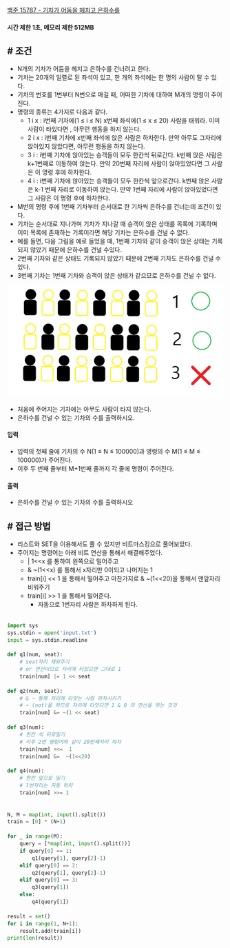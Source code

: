 
[백준 15787 - 기차가 어둠을 헤치고 은하수를](https://www.acmicpc.net/problem/15787)

#### **시간 제한 1초, 메모리 제한 512MB**

## **# 조건**

- N개의 기차가 어둠을 헤치고 은하수를 건너려고 한다.
- 기차는 20개의 일렬로 된 좌석이 있고, 한 개의 좌석에는 한 명의 사람이 탈 수 있다. 
- 기차의 번호를 1번부터 N번으로 매길 때, 어떠한 기차에 대하여 M개의 명령이 주어진다.
- 명령의 종류는 4가지로 다음과 같다.
	- 1 i x : i번째 기차에(1 ≤ i ≤ N) x번째 좌석에(1 ≤ x ≤ 20) 사람을 태워라. 이미 사람이 타있다면 , 아무런 행동을 하지 않는다.
	- 2 i x : i번째 기차에 x번째 좌석에 앉은 사람은 하차한다. 만약 아무도 그자리에 앉아있지 않았다면, 아무런 행동을 하지 않는다.
	- 3 i : i번째 기차에 앉아있는 승객들이 모두 한칸씩 뒤로간다. k번째 앉은 사람은 k+1번째로 이동하여 앉는다. 만약 20번째 자리에 사람이 앉아있었다면 그 사람은 이 명령 후에 하차한다.
	- 4 i : i번째 기차에 앉아있는 승객들이 모두 한칸씩 앞으로간다. k번째 앉은 사람은 k-1 번째 자리로 이동하여 앉는다. 만약 1번째 자리에 사람이 앉아있었다면 그 사람은 이 명령 후에 하차한다.
- M번의 명령 후에 1번째 기차부터 순서대로 한 기차씩 은하수를 건너는데 조건이 있다.
- 기차는 순서대로 지나가며 기차가 지나갈 때 승객이 앉은 상태를 목록에 기록하며 이미 목록에 존재하는 기록이라면 해당 기차는 은하수를 건널 수 없다.
- 예를 들면, 다음 그림을 예로 들었을 때, 1번째 기차와 같이 승객이 앉은 상태는 기록되지 않았기 때문에 은하수를 건널 수있다. 
- 2번째 기차와 같은 상태도 기록되지 않았기 때문에 2번째 기차도 은하수를 건널 수 있다. 
- 3번째 기차는 1번째 기차와 승객이 앉은 상태가 같으므로 은하수를 건널 수 없다.

![](assets/Pasted%20image%2020230825022019.png)

- 처음에 주어지는 기차에는 아무도 사람이 타지 않는다.
- 은하수를 건널 수 있는 기차의 수를 출력하시오.

#### **입력**
- 입력의 첫째 줄에 기차의 수 N(1 ≤ N ≤ 100000)과 명령의 수 M(1 ≤ M ≤ 100000)가 주어진다. 
- 이후 두 번째 줄부터 M+1번째 줄까지 각 줄에 명령이 주어진다.

#### **출력**
- 은하수를 건널 수 있는 기차의 수를 출력하시오

## **# 접근 방법**

- 리스트와 SET을 이용해서도 풀 수 있지만 비트마스킹으로 풀어보았다.
- 주어지는 명령어는 아래 비트 연산을 통해서 해결해주었다.
	- | 1<<x 를 통하여 왼쪽으로 밀어주고
	- & ~(1<<x) 를 통해서 x자리만 0이되고 나머지는 1
	- train[i] << 1 을 통해서 밀어주고 마찬가지로 & ~(1<<20)을 통해서 맨앞자리 비워주기
	- train[i] >> 1 을 통해서 밀어준다.
		- 자동으로 1번자리 사람은 하차하게 된다.

```python

import sys  
sys.stdin = open('input.txt')  
input = sys.stdin.readline  
  
def q1(num, seat):  
    # seat자리 채워주기  
    # or 연산이므로 자리에 타있으면 그대로 1    
    train[num] |= 1 << seat  
  
def q2(num, seat):  
    # & ~ 통해 자리에 타잇는 사람 하차시키기  
    # ~ (not)을 하므로 자리에 타잇다면 1 & 0 의 연산을 하는 것것    
    train[num] &= ~(1 << seat)  
  
def q3(num):  
    # 한칸 씩 뒤로밀기  
    # 이후 2번 명령어와 같이 20번째자리 하차    
    train[num] <<=  1  
    train[num] &=  ~(1<<20)  
  
def q4(num):  
    # 한칸 앞으로 밀기  
    # 1번자리는 자동 하차    
    train[num] >>= 1  
  
  
N, M = map(int, input().split())  
train = [0] * (N+1)  
  
for _ in range(M):  
    query = [*map(int, input().split())]  
    if query[0] == 1:  
        q1(query[1], query[2]-1)  
    elif query[0] == 2:  
        q2(query[1], query[2]-1)  
    elif query[0] == 3:  
        q3(query[1])  
    else:  
        q4(query[1])  
  
result = set()  
for i in range(1, N+1):  
    result.add(train[i])  
print(len(result))
```